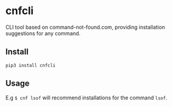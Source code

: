 # cnfcli
CLI tool based on command-not-found.com, providing installation suggestions for any command.

## Install

`pip3 install cnfcli`

## Usage

E.g `$ cnf lsof`
will recommend installations for the command `lsof`.

